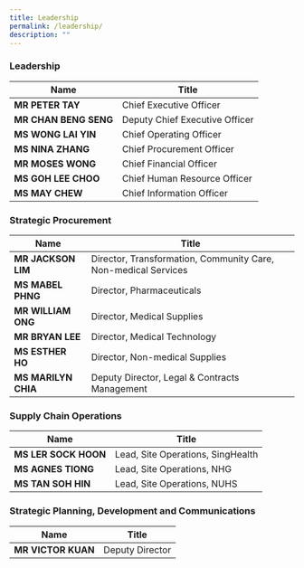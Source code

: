```yaml
---
title: Leadership
permalink: /leadership/
description: ""
---
```

### Leadership

| Name | Title |
| -------- | -------- |
| **MR PETER TAY** | Chief Executive Officer |
| **MR CHAN BENG SENG** | Deputy Chief Executive Officer |
| **MS WONG LAI YIN** | Chief Operating Officer |
| **MS NINA ZHANG** | Chief Procurement Officer |
| **MR MOSES WONG** | Chief Financial Officer |
| **MS GOH LEE CHOO** | Chief Human Resource Officer |
| **MS MAY CHEW** | Chief Information Officer |

### Strategic Procurement

| Name | Title |
| -------- | -------- |
| **MR JACKSON LIM** | Director, Transformation, Community Care, Non-medical Services |
| **MS MABEL PHNG** | Director, Pharmaceuticals |
| **MR WILLIAM ONG** | Director, Medical Supplies |
| **MR BRYAN LEE** | Director, Medical Technology|
| **MS ESTHER HO** | Director, Non-medical Supplies |
| **MS MARILYN CHIA** | Deputy Director, Legal & Contracts Management |

### Supply Chain Operations

| Name | Title |
| -------- | -------- |
| **MS LER SOCK HOON** | Lead, Site Operations, SingHealth |
| **MS AGNES TIONG** | Lead, Site Operations, NHG |
| **MS TAN SOH HIN** | Lead, Site Operations, NUHS |

### Strategic Planning, Development and Communications

| Name | Title |
| -------- | -------- |
| **MR VICTOR KUAN** | Deputy Director |